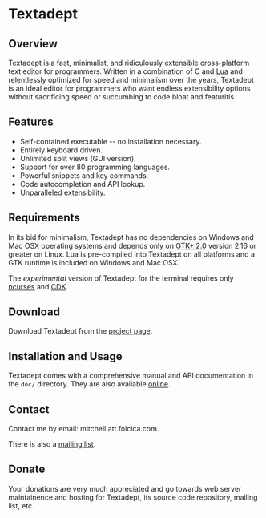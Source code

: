 # Textadept

## Overview

Textadept is a fast, minimalist, and ridiculously extensible cross-platform text
editor for programmers. Written in a combination of C and [Lua][] and
relentlessly optimized for speed and minimalism over the years, Textadept is an
ideal editor for programmers who want endless extensibility options without
sacrificing speed or succumbing to code bloat and featuritis.

[Lua]: http://lua.org

## Features

* Self-contained executable -- no installation necessary.
* Entirely keyboard driven.
* Unlimited split views (GUI version).
* Support for over 80 programming languages.
* Powerful snippets and key commands.
* Code autocompletion and API lookup.
* Unparalleled extensibility.

## Requirements

In its bid for minimalism, Textadept has no dependencies on Windows and Mac OSX
operating systems and depends only on [GTK+ 2.0][] version 2.16 or greater on
Linux. Lua is pre-compiled into Textadept on all platforms and a GTK runtime is
included on Windows and Mac OSX.

The _experimental_ version of Textadept for the terminal requires only
[ncurses][] and [CDK][].

[GTK+ 2.0]: http://gtk.org
[ncurses]: http://invisible-island.net/ncurses/ncurses.html
[CDK]: http://invisible-island.net/cdk/

## Download

Download Textadept from the [project page][].

[project page]: http://foicica.com/textadept

## Installation and Usage

Textadept comes with a comprehensive manual and API documentation in the `doc/`
directory. They are also available [online][].

[online]: http://foicica.com/textadept

## Contact

Contact me by email: mitchell.att.foicica.com.

There is also a [mailing list][].

[mailing list]: http://foicica.com/lists

## Donate

Your donations are very much appreciated and go towards web server maintainence
and hosting for Textadept, its source code repository, mailing list, etc.

<form action="https://www.paypal.com/cgi-bin/webscr" method="post">
<input type="hidden" name="cmd" value="_s-xclick">
<input type="hidden" name="hosted_button_id" value="3165962">
<input type="image" src="https://www.paypal.com/en_US/i/btn/btn_donateCC_LG.gif" border="0" name="submit" alt="">
<img alt="Donate" border="0" src="https://www.paypal.com/en_US/i/scr/pixel.gif" width="1" height="1">
</form>
